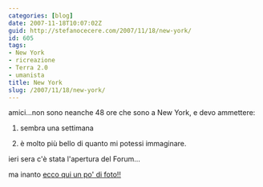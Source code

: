 ```yaml
---
categories: [blog]
date: 2007-11-18T10:07:02Z
guid: http://stefanocecere.com/2007/11/18/new-york/
id: 605
tags:
- New York
- ricreazione
- Terra 2.0
- umanista
title: New York
slug: /2007/11/18/new-york/
---
```


amici…non sono neanche 48 ore che sono a New York, e devo ammettere:
  
1) sembra una settimana
  
2) è molto più bello di quanto mi potessi immaginare.

ieri sera c'è stata l'apertura del Forum…
  
ma inanto [ecco qui un po' di foto!!](http://www.flickr.com/photos/krur/)